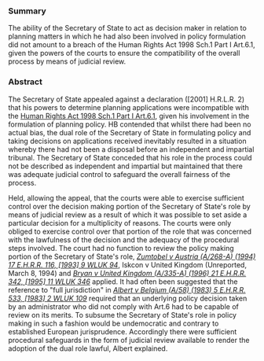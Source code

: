 ### Summary

The ability of the Secretary of State to act as decision maker in relation to planning matters in which he had also been involved in policy formulation did not amount to a breach of the Human Rights Act 1998 Sch.1 Part I Art.6.1, given the powers of the courts to ensure the compatibility of the overall process by means of judicial review.

### Abstract

The Secretary of State appealed against a declaration ([2001] H.R.L.R. 2) that his powers to determine planning applications were incompatible with the [Human Rights Act 1998 Sch.1 Part I Art.6.1](https://uk.westlaw.com/Document/I2B36F6F0E45011DA8D70A0E70A78ED65/View/FullText.html?originationContext=document&transitionType=DocumentItem&ppcid=a1e9b27f76114666aa1f3d2070d2e724&contextData=(sc.Default)), given his involvement in the formulation of planning policy. HB contended that whilst there had been no actual bias, the dual role of the Secretary of State in formulating policy and taking decisions on applications received inevitably resulted in a situation whereby there had not been a disposal before an independent and impartial tribunal. The Secretary of State conceded that his role in the process could not be described as independent and impartial but maintained that there was adequate judicial control to safeguard the overall fairness of the process.

Held, allowing the appeal, that the courts were able to exercise sufficient control over the decision making portion of the Secretary of State's role by means of judicial review as a result of which it was possible to set aside a particular decision for a multiplicity of reasons. The courts were only obliged to exercise control over that portion of the role that was concerned with the lawfulness of the decision and the adequacy of the procedural steps involved. The court had no function to review the policy making portion of the Secretary of State's role, _[Zumtobel v Austria (A/268-A) (1994) 17 E.H.R.R. 116, [1993] 9 WLUK 94](https://uk.westlaw.com/Document/I1244C5E0E42911DA8FC2A0F0355337E9/View/FullText.html?originationContext=document&transitionType=DocumentItem&ppcid=a1e9b27f76114666aa1f3d2070d2e724&contextData=(sc.Default))_, Iskcon v United Kingdom (Unreported, March 8, 1994) and _[Bryan v United Kingdom (A/335-A) (1996) 21 E.H.R.R. 342, [1995] 11 WLUK 346](https://uk.westlaw.com/Document/I7CC9FA40E42711DA8FC2A0F0355337E9/View/FullText.html?originationContext=document&transitionType=DocumentItem&ppcid=a1e9b27f76114666aa1f3d2070d2e724&contextData=(sc.Default))_ applied. It had often been suggested that the reference to "full jurisdiction" in _[Albert v Belgium (A/58) (1983) 5 E.H.R.R. 533, [1983] 2 WLUK 109](https://uk.westlaw.com/Document/I54586E70E42711DA8FC2A0F0355337E9/View/FullText.html?originationContext=document&transitionType=DocumentItem&ppcid=a1e9b27f76114666aa1f3d2070d2e724&contextData=(sc.Default))_ required that an underlying policy decision taken by an administrator who did not comply with Art.6 had to be capable of review on its merits. To subsume the Secretary of State's role in policy making in such a fashion would be undemocratic and contrary to established European jurisprudence. Accordingly there were sufficient procedural safeguards in the form of judicial review available to render the adoption of the dual role lawful, Albert explained.